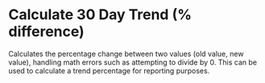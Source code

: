 # Calculate 30 Day Trend (% difference)

Calculates the percentage change between two values (old value, new value), handling math errors such as attempting to divide by 0. This can be used to calculate a trend percentage for reporting purposes.

